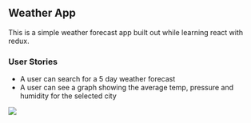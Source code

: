 ## Weather App
This is a simple weather forecast app built out while learning react with redux.

### User Stories
- A user can search for a 5 day weather forecast
- A user can see a graph showing the average temp, pressure and humidity for the selected city

![](http://g.recordit.co/pgd4BM11G9.gif)
